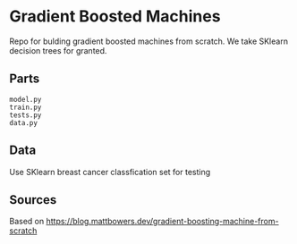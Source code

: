 # Gradient Boosted Machines

Repo for bulding gradient boosted machines from scratch. We take
SKlearn decision trees for granted.

## Parts

```
model.py
train.py
tests.py
data.py
```

## Data

Use SKlearn breast cancer classfication set for testing

## Sources

Based on https://blog.mattbowers.dev/gradient-boosting-machine-from-scratch